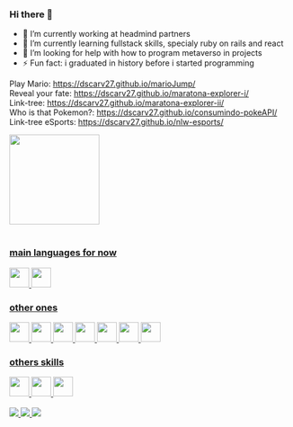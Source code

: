 ### Hi there 👋
- 🔭 I’m currently working at headmind partners
- 🌱 I’m currently learning fullstack skills, specialy ruby on rails and react
- 🤔 I’m looking for help with how to program metaverso in projects
- ⚡ Fun fact: i graduated in history before i started programming 

Play Mario: https://dscarv27.github.io/marioJump/ <br>
Reveal your fate: https://dscarv27.github.io/maratona-explorer-i/ <br>
Link-tree: https://dscarv27.github.io/maratona-explorer-ii/ <br>
Who is that Pokemon?: https://dscarv27.github.io/consumindo-pokeAPI/ <br>
Link-tree eSports: https://dscarv27.github.io/nlw-esports/

<div>
<a href="https://github.com/dscarv27">
<img height="160em" src="https://github-readme-stats.vercel.app/api/top-langs/?username=dscarv27&layout=compact&langs_count=7&theme=dracula"/>
</div>
<br>
<div style="display: inline_block">
  <h3>main languages for now</h3>
  <img src="https://icons8.com/icon/ZMFmFsekpKfY/ruby-on-rails" width="35" height="35" />
  <img src="https://icons8.com/icon/0Da6k7SMq0hs/react" width="35" height="35" />
</div>
<div style="display: inline_block">
  <h3>other ones</h3>
    <img src="https://icons8.com/icon/vMqgHSToxrJR/typescript" width="35" height="35" />
    <img src="https://icons8.com/icon/2572/java" width="35" height="35" />
    <img src="https://icons8.com/icon/t9oCxEN7McHZ/nodejs" width="35" height="35" />
    <img src="https://icons8.com/icon/3UzMbioJA7La/vuejs" width="35" height="35" />
    <img src="https://icons8.com/icon/39853/javascript" width="35" height="35" />
    <img src="https://icons8.com/icon/38273/css3" width="35" height="35" />
    <img src="https://icons8.com/icon/23027/html-5" width="35" height="35" />
</div>
<div style="display: inline_block">
  <h3>others skills</h3>
    <img src="https://icons8.com/icon/12598/github" width="35" height="35" />
    <img src="https://icons8.com/icon/38298/oracle-logo" width="35" height="35" />
    <img src="https://icons8.com/icon/39858/mysql-logo" width="35" height="35" />  
</div>
<br>
<a href= "https://www.twitter.com/dscarv27"><img src="https://img.shields.io/badge/Twitter-1DA1F2?style=for-the-badge&logo=twitter&logoColor=white">
<a href= "mailto:contato@dscarv27"><img src="https://img.shields.io/badge/Gmail-D14836?style=for-the-badge&logo=gmail&logoColor=white" target="_blank">
<a href= "https://www.linkedin.com/in/dscarv27" target="_blank"><img src="https://img.shields.io/badge/-LinkedIn-%230077B5?style=for-the-badge&logo=linkedin&logoColor=white" target="_blank">
  </body>
<!-- 
- 👯 I’m looking to collaborate on ...
- 💬 Ask me about ...
- 📫 How to reach me: look for dscarv27 on twitter and linkedin
- 😄 Pronouns: he/him -->
